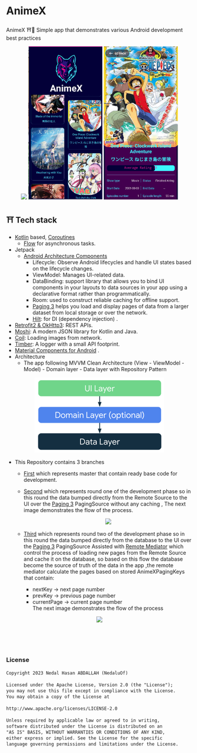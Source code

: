 # 󠀢AnimeX

AnimeX ⛩️🌸 Simple app that demonstrates various Android development best practices
 <p align="center">
        <img src="https://github.com/nedaluof/AnimeX/blob/master/art/anime_x_gif.gif" width="200">
        <img src="https://github.com/nedaluof/AnimeX/blob/master/art/anime_x_screenshoot_1.PNG" width="200">
        <img src="https://github.com/nedaluof/AnimeX/blob/master/art/anime_x_screenshoot_2.PNG" width="200">
  </p>
  
## ⛩️ Tech stack
- [Kotlin](https://kotlinlang.org/)
  based, [Coroutines](https://github.com/Kotlin/kotlinx.coroutines)
    + [Flow](https://kotlin.github.io/kotlinx.coroutines/kotlinx-coroutines-core/kotlinx.coroutines.flow/)
      for asynchronous tasks.
- Jetpack
    - [Android Architecture Components](https://developer.android.com/topic/libraries/architecture)
        - Lifecycle: Observe Android lifecycles and handle UI states based on the lifecycle changes.
        - ViewModel: Manages UI-related data.
        - DataBinding: support library that allows you to bind UI components in your layouts to data
          sources in your app using a declarative format rather than programmatically.
        - Room: used to construct reliable caching for offline support.
        - [Paging 3](https://developer.android.com/topic/libraries/architecture/paging/v3-overview)
          helps you load and display pages of data from a larger dataset from local storage or over
          the
          network.
        - [Hilt](https://dagger.dev/hilt/): for DI (dependency injection) .
- [Retrofit2 & OkHttp3](https://github.com/square/retrofit): REST APIs.
- [Moshi](https://github.com/square/moshi/): A modern JSON library for Kotlin and Java.
- [Coil](https://github.com/coil-kt/coil): Loading images from network.
- [Timber](https://github.com/JakeWharton/timber): A logger with a small API footprint.
- [Material Components for Android](https://github.com/material-components/material-components-android)
  .
- Architecture
    - The app following MVVM Clean Architecture (View - ViewModel - Model) - Domain layer - Data
      layer with Repository Pattern

<p align="center">
    <img src="https://github.com/nedaluof/Quotes/blob/master/screen_shots/mad_arch_overview.png?raw=true" width="350">
</p>

- This Repository contains 3 branches
    - [First](https://github.com/nedaluof/AnimeX/tree/master) which represents master that contain
      ready base code for development.
    - [Second](https://github.com/nedaluof/AnimeX/tree/round_1/base) which represents round one of
      the development phase so
      in this round the data bumped directly from the Remote Source to the UI over
      the [Paging 3](https://developer.android.com/topic/libraries/architecture/paging/v3-overview)
      PagingSource without any caching , The next image demonstrates the flow of the process.

      <p align="center">
      <img src="https://miro.medium.com/v2/resize:fit:828/format:webp/1*jXAQFUGy65Bd4KemB4Fl0Q.jpeg" width="800">
      </p>
    - [Third](https://github.com/nedaluof/AnimeX/tree/round_2/caching) which represents round two of
      the development phase so
      in this round the data bumped directly from the database to the UI over
      the [Paging 3](https://developer.android.com/topic/libraries/architecture/paging/v3-overview)
      PagingSource Assisted
      with [Remote Mediator](https://developer.android.com/reference/kotlin/androidx/paging/RemoteMediator)
      which control the process of loading new pages from the Remote Source
      and cache it on the database, so based on this flow the database become the source of truth of
      the data in the app ,the remote mediator calculate the pages based on stored AnimeXPagingKeys
      that contain:
        - nextKey -> next page number
        - prevKey -> previous page number
        - currentPage -> current page number
          <br/>
          The next image demonstrates the flow of the process
          <br/>

<p align="center">
    <img src="https://developer.android.com/static/topic/libraries/architecture/images/paging3-layered-architecture.svg" width="800">
</p>

<br/>
<br/>
<br/>

### License

```
Copyright 2023 Nedal Hasan ABDALLAH (NedaluOf)

Licensed under the Apache License, Version 2.0 (the "License");
you may not use this file except in compliance with the License.
You may obtain a copy of the License at

http://www.apache.org/licenses/LICENSE-2.0

Unless required by applicable law or agreed to in writing,
software distributed under the License is distributed on an 
"AS IS" BASIS, WITHOUT WARRANTIES OR CONDITIONS OF ANY KIND,
either express or implied. See the License for the specific 
language governing permissions and limitations under the License.

```